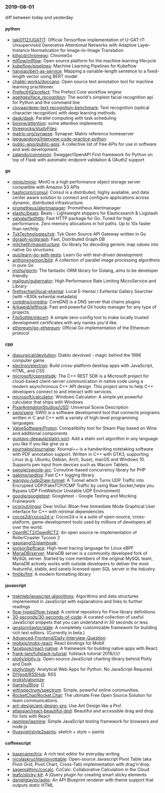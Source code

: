 ### 2019-08-01
diff between today and yesterday

#### python
* [taki0112/UGATIT](https://github.com/taki0112/UGATIT): Official Tensorflow implementation of U-GAT-IT: Unsupervised Generative Attentional Networks with Adaptive Layer-Instance Normalization for Image-to-Image Translation
* [killgcd/chromego](https://github.com/killgcd/chromego): ChromeGo 
* [mlflow/mlflow](https://github.com/mlflow/mlflow): Open source platform for the machine learning lifecycle
* [kubeflow/pipelines](https://github.com/kubeflow/pipelines): Machine Learning Pipelines for Kubeflow
* [hanxiao/bert-as-service](https://github.com/hanxiao/bert-as-service): Mapping a variable-length sentence to a fixed-length vector using BERT model
* [chakki-works/doccano](https://github.com/chakki-works/doccano): Open source text annotation tool for machine learning practitioner.
* [PrefectHQ/prefect](https://github.com/PrefectHQ/prefect): The Prefect Core workflow engine
* [ageitgey/face_recognition](https://github.com/ageitgey/face_recognition): The world's simplest facial recognition api for Python and the command line
* [clovaai/deep-text-recognition-benchmark](https://github.com/clovaai/deep-text-recognition-benchmark): Text recognition (optical character recognition) with deep learning methods.
* [dask/dask](https://github.com/dask/dask): Parallel computing with task scheduling
* [bojone/attention](https://github.com/bojone/attention): some attention implements
* [threerocks/studyFiles](https://github.com/threerocks/studyFiles): 
* [matrix-org/synapse](https://github.com/matrix-org/synapse): Synapse: Matrix reference homeserver
* [leeguandong/Interview-code-practice-python](https://github.com/leeguandong/Interview-code-practice-python): 
* [public-apis/public-apis](https://github.com/public-apis/public-apis): A collective list of free APIs for use in software and web development.
* [zalando/connexion](https://github.com/zalando/connexion): Swagger/OpenAPI First framework for Python on top of Flask with automatic endpoint validation & OAuth2 support

#### go
* [minio/minio](https://github.com/minio/minio): MinIO is a high performance object storage server compatible with Amazon S3 APIs
* [hashicorp/consul](https://github.com/hashicorp/consul): Consul is a distributed, highly available, and data center aware solution to connect and configure applications across dynamic, distributed infrastructure.
* [prometheus/alertmanager](https://github.com/prometheus/alertmanager): Prometheus Alertmanager
* [elastic/beats](https://github.com/elastic/beats):  Beats - Lightweight shippers for Elasticsearch & Logstash
* [valyala/fasthttp](https://github.com/valyala/fasthttp): Fast HTTP package for Go. Tuned for high performance. Zero memory allocations in hot paths. Up to 10x faster than net/http
* [TykTechnologies/tyk](https://github.com/TykTechnologies/tyk): Tyk Open Source API Gateway written in Go
* [dgraph-io/dgraph](https://github.com/dgraph-io/dgraph): Fast, Distributed Graph DB
* [mitchellh/mapstructure](https://github.com/mitchellh/mapstructure): Go library for decoding generic map values into native Go structures.
* [quii/learn-go-with-tests](https://github.com/quii/learn-go-with-tests): Learn Go with test-driven development
* [anthonynsimon/bild](https://github.com/anthonynsimon/bild): A collection of parallel image processing algorithms in pure Go
* [jinzhu/gorm](https://github.com/jinzhu/gorm): The fantastic ORM library for Golang, aims to be developer friendly
* [mailgun/gubernator](https://github.com/mailgun/gubernator): High Performance Rate Limiting MicroService and Library
* [firefoxchan/local-ehentai](https://github.com/firefoxchan/local-ehentai): Local E-Hentai / ExHentai Gallery Searcher (with ~830k exhentai metadata)
* [coredns/coredns](https://github.com/coredns/coredns): CoreDNS is a DNS server that chains plugins
* [Arkweid/lefthook](https://github.com/Arkweid/lefthook): Fast and powerful Git hooks manager for any type of projects.
* [FiloSottile/mkcert](https://github.com/FiloSottile/mkcert): A simple zero-config tool to make locally trusted development certificates with any names you'd like.
* [ethereum/go-ethereum](https://github.com/ethereum/go-ethereum): Official Go implementation of the Ethereum protocol

#### cpp
* [diasurgical/devilution](https://github.com/diasurgical/devilution): Diablo devolved - magic behind the 1996 computer game
* [electron/electron](https://github.com/electron/electron): Build cross-platform desktop apps with JavaScript, HTML, and CSS
* [microsoft/cpprestsdk](https://github.com/microsoft/cpprestsdk): The C++ REST SDK is a Microsoft project for cloud-based client-server communication in native code using a modern asynchronous C++ API design. This project aims to help C++ developers connect to and interact with services.
* [microsoft/calculator](https://github.com/microsoft/calculator): Windows Calculator: A simple yet powerful calculator that ships with Windows
* [PixarAnimationStudios/USD](https://github.com/PixarAnimationStudios/USD): Universal Scene Description
* [swig/swig](https://github.com/swig/swig): SWIG is a software development tool that connects programs written in C and C++ with a variety of high-level programming languages.
* [ValveSoftware/Proton](https://github.com/ValveSoftware/Proton): Compatibility tool for Steam Play based on Wine and additional components
* [gustavo-depaula/stalin-sort](https://github.com/gustavo-depaula/stalin-sort): Add a stalin sort algorithm in any language you like  if you like give us a 
* [xournalpp/xournalpp](https://github.com/xournalpp/xournalpp): Xournal++ is a handwriting notetaking software with PDF annotation support. Written in C++ with GTK3, supporting Linux (e.g. Ubuntu, Debian, Arch, Suse), macOS and Windows 10. Supports pen input from devices such as Wacom Tablets.
* [swoole/swoole-src](https://github.com/swoole/swoole-src):  Coroutine-based concurrency library for PHP
* [gabime/spdlog](https://github.com/gabime/spdlog): Fast C++ logging library.
* [wangyu-/udp2raw-tunnel](https://github.com/wangyu-/udp2raw-tunnel): A Tunnel which Turns UDP Traffic into Encrypted UDP/FakeTCP/ICMP Traffic by using Raw Socket,helps you Bypass UDP FireWalls(or Unstable UDP Environment)
* [google/googletest](https://github.com/google/googletest): Googletest - Google Testing and Mocking Framework
* [ocornut/imgui](https://github.com/ocornut/imgui): Dear ImGui: Bloat-free Immediate Mode Graphical User interface for C++ with minimal dependencies
* [cocos2d/cocos2d-x](https://github.com/cocos2d/cocos2d-x): Cocos2d-x is a suite of open-source, cross-platform, game-development tools used by millions of developers all over the world.
* [OpenRCT2/OpenRCT2](https://github.com/OpenRCT2/OpenRCT2): An open source re-implementation of RollerCoaster Tycoon 2 
* [gaoxiang12/slambook](https://github.com/gaoxiang12/slambook): 
* [iovisor/bpftrace](https://github.com/iovisor/bpftrace): High-level tracing language for Linux eBPF
* [MariaDB/server](https://github.com/MariaDB/server): MariaDB server is a community developed fork of MySQL server. Started by core members of the original MySQL team, MariaDB actively works with outside developers to deliver the most featureful, stable, and sanely licensed open SQL server in the industry.
* [fmtlib/fmt](https://github.com/fmtlib/fmt): A modern formatting library

#### javascript
* [trekhleb/javascript-algorithms](https://github.com/trekhleb/javascript-algorithms):  Algorithms and data structures implemented in JavaScript with explanations and links to further readings
* [flow-typed/flow-typed](https://github.com/flow-typed/flow-typed): A central repository for Flow library definitions
* [30-seconds/30-seconds-of-code](https://github.com/30-seconds/30-seconds-of-code): A curated collection of useful JavaScript snippets that you can understand in 30 seconds or less.
* [ianstormtaylor/slate](https://github.com/ianstormtaylor/slate): A completely customizable framework for building rich text editors. (Currently in beta.)
* [Advanced-Frontend/Daily-Interview-Question](https://github.com/Advanced-Frontend/Daily-Interview-Question): 
* [mobxjs/mobx-react](https://github.com/mobxjs/mobx-react): React bindings for MobX
* [facebook/react-native](https://github.com/facebook/react-native): A framework for building native apps with React.
* [frank-lam/fullstack-tutorial](https://github.com/frank-lam/fullstack-tutorial):  fullstack tutorial 2019/////
* [plotly/plotly.js](https://github.com/plotly/plotly.js): Open-source JavaScript charting library behind Plotly and Dash
* [plotly/dash](https://github.com/plotly/dash): Analytical Web Apps for Python. No JavaScript Required.
* [DIYgod/RSSHub](https://github.com/DIYgod/RSSHub):   RSS
* [proksh/atomize](https://github.com/proksh/atomize): 
* [ljianshu/Blog](https://github.com/ljianshu/Blog): []
* [withspectrum/spectrum](https://github.com/withspectrum/spectrum): Simple, powerful online communities.
* [RocketChat/Rocket.Chat](https://github.com/RocketChat/Rocket.Chat): The ultimate Free Open Source Solution for team communications.
* [ant-design/ant-design-pro](https://github.com/ant-design/ant-design-pro):  Use Ant Design like a Pro!
* [atlassian/react-beautiful-dnd](https://github.com/atlassian/react-beautiful-dnd): Beautiful and accessible drag and drop for lists with React
* [jasmine/jasmine](https://github.com/jasmine/jasmine): Simple JavaScript testing framework for browsers and node.js
* [lllyasviel/style2paints](https://github.com/lllyasviel/style2paints): sketch + style = paints 

#### coffeescript
* [basecamp/trix](https://github.com/basecamp/trix): A rich text editor for everyday writing
* [nicolaskruchten/pivottable](https://github.com/nicolaskruchten/pivottable): Open-source Javascript Pivot Table (aka Pivot Grid, Pivot Chart, Cross-Tab) implementation with drag'n'drop.
* [sagemathinc/cocalc](https://github.com/sagemathinc/cocalc): CoCalc: Collaborative Calculation in the Cloud
* [leafo/sticky-kit](https://github.com/leafo/sticky-kit): A jQuery plugin for creating smart sticky elements
* [danielgtaylor/aglio](https://github.com/danielgtaylor/aglio): An API Blueprint renderer with theme support that outputs static HTML
